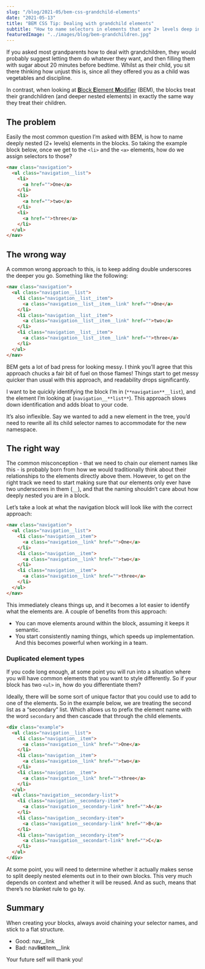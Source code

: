 ```yaml
---
slug: "/blog/2021-05/bem-css-grandchild-elements"
date: "2021-05-13"
title: "BEM CSS Tip: Dealing with grandchild elements"
subtitle: "How to name selectors in elements that are 2+ levels deep in your BEM block"
featuredImage: "../images/blog/bem-grandchildren.jpg"
---
```


If you asked most grandparents how to deal with grandchildren, they would probably suggest letting them do whatever they want, and then filling them with sugar about 20 minutes before bedtime. Whilst as their child, you sit there thinking how unjust this is, since all they offered you as a child was vegetables and discipline.

In contrast, when looking at [**B**lock **E**lement **M**odifier](https://en.bem.info/methodology/) (BEM), the blocks treat their grandchildren (and deeper nested elements) in exactly the same way they treat their children.

## The problem

Easily the most common question I’m asked with BEM, is how to name deeply nested (2+ levels) elements in the blocks. So taking the example block below, once we get to the `<li>` and the `<a>` elements, how do we assign selectors to those?

```html
<nav class="navigation">
  <ul class="navigation__list">
    <li>
      <a href="">One</a>
    </li>
    <li>
      <a href="">two</a>
    </li>
    <li>
      <a href="">three</a>
    </li>
  </ul>
</nav>
```

## The wrong way

A common wrong approach to this, is to keep adding double underscores the deeper you go. Something like the following:

```html
<nav class="navigation">
  <ul class="navigation__list">
    <li class="navigation__list__item">
      <a class="navigation__list__item__link" href="">One</a>
    </li>
    <li class="navigation__list__item">
      <a class="navigation__list__item__link" href="">two</a>
    </li>
    <li class="navigation__list__item">
      <a class="navigation__list__item__link" href="">three</a>
    </li>
  </ul>
</nav>
```

BEM gets a lot of bad press for looking messy. I think you’ll agree that this approach chucks a fair bit of fuel on those flames! Things start to get messy quicker than usual with this approach, and readability drops significantly.

I want to be quickly identifying the block I’m in (`**navigation**__list`), and the element I’m looking at (`navigation__**list**`). This approach slows down identification and adds bloat to your code.

It’s also inflexible. Say we wanted to add a new element in the tree, you’d need to rewrite all its child selector names to accommodate for the new namespace.

## The right way

The common misconception - that we need to chain our element names like this - is probably born from how we would traditionally think about their relationships to the elements directly above them. However, to get on the right track we need to start making sure that our elements only ever have two underscores in them (`__`), and that the naming shouldn’t care about how deeply nested you are in a block.

Let’s take a look at what the navigation block will look like with the correct approach:

```html
<nav class="navigation">
  <ul class="navigation__list">
    <li class="navigation__item">
      <a class="navigation__link" href="">One</a>
    </li>
    <li class="navigation__item">
      <a class="navigation__link" href="">two</a>
    </li>
    <li class="navigation__item">
      <a class="navigation__link" href="">three</a>
    </li>
  </ul>
</nav>
```

This immediately cleans things up, and it becomes a lot easier to identify what the elements are. A couple of benefits from this approach:

- You can move elements around within the block, assuming it keeps it semantic.
- You start consistently naming things, which speeds up implementation. And this becomes powerful when working in a team.

### Duplicated element types

If you code long enough, at some point you will run into a situation where you will have common elements that you want to style differently. So if your block has two `<ul>` in, how do you differentiate them?

Ideally, there will be some sort of unique factor that you could use to add to one of the elements. So in the example below, we are treating the second list as a “secondary” list. Which allows us to prefix the element name with the word `secondary` and then cascade that through the child elements.

```html
<div class="example">
  <ul class="navigation__list">
    <li class="navigation__item">
      <a class="navigation__link" href="">One</a>
    </li>
    <li class="navigation__item">
      <a class="navigation__link" href="">two</a>
    </li>
    <li class="navigation__item">
      <a class="navigation__link" href="">three</a>
    </li>
  </ul>
  <ul class="navigation__secondary-list">
    <li class="navigation__secondary-item">
      <a class="navigation__secondary-link" href="">A</a>
    </li>
    <li class="navigation__secondary-item">
      <a class="navigation__secondary-link" href="">B</a>
    </li>
    <li class="navigation__secondary-item">
      <a class="navigation__secondart-link" href="">C</a>
    </li>
  </ul>
</div>
```

At some point, you will need to determine whether it actually makes sense to split deeply nested elements out in to their own blocks. This very much depends on context and whether it will be reused. And as such, means that there’s no blanket rule to go by.

## Summary

When creating your blocks, always avoid chaining your selector names, and stick to a flat structure.

- Good: nav\_\_link
- Bad: nav**list**item\_\_link

Your future self will thank you!
